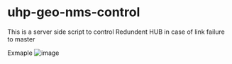 # uhp-geo-nms-control
This is a server side script to control Redundent HUB in case of link failure to master

Exmaple
![image](https://user-images.githubusercontent.com/21310362/169954051-e98f9692-fdae-48bd-90c5-f879a354ccb0.png)

